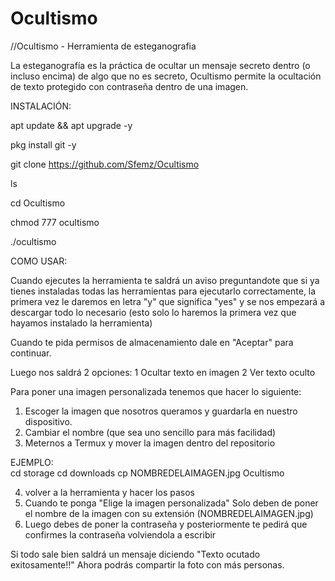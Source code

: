 # Ocultismo
//Ocultismo - Herramienta de esteganografia

La esteganografía es la práctica de ocultar un mensaje secreto dentro (o incluso encima) de algo que no es secreto, Ocultismo permite la ocultación de texto protegido con contraseña dentro de una imagen.


INSTALACIÓN:

apt update && apt upgrade -y

pkg install git -y 

git clone https://github.com/Sfemz/Ocultismo

ls

cd Ocultismo

chmod 777 ocultismo

./ocultismo

COMO USAR:

Cuando ejecutes la herramienta te saldrá un aviso preguntandote que si ya tienes instaladas todas las herramientas para ejecutarlo correctamente, la primera vez le daremos en letra "y" que significa "yes" y se nos empezará a descargar todo lo necesario (esto solo lo haremos la primera vez que hayamos instalado la herramienta)

Cuando te pida permisos de almacenamiento dale en "Aceptar" para continuar.

Luego nos saldrá 2 opciones:
1 Ocultar texto en imagen
2 Ver texto oculto

Para poner una imagen personalizada tenemos que hacer lo siguiente:

1. Escoger la imagen que nosotros queramos y guardarla en nuestro dispositivo.
2. Cambiar el nombre (que sea uno sencillo para más facilidad)
3. Meternos a Termux y mover la imagen dentro del repositorio 

EJEMPLO:  
cd storage
cd downloads
cp NOMBREDELAIMAGEN.jpg Ocultismo

4. volver a la herramienta y hacer los pasos
5. Cuando te ponga "Elige la imagen personalizada" Solo deben de poner el nombre de la imagen con su extensión (NOMBREDELAIMAGEN.jpg)
6. Luego debes de poner la contraseña y posteriormente te pedirá que confirmes la contraseña volviendola a escribir

Si todo sale bien saldrá un mensaje diciendo "Texto ocutado exitosamente!!"
Ahora podrás compartir la foto con más personas.
